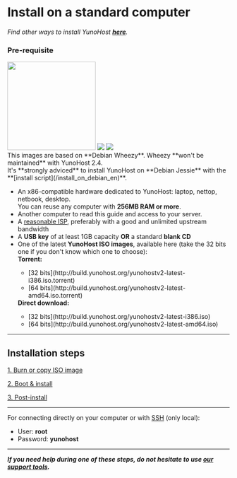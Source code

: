 # Install on a standard computer

*Find other ways to install YunoHost **[here](/install)**.*

### Pre-requisite

<img src="https://yunohost.org/images/laptop.png" width=200>
<img src="https://yunohost.org/images/desktop.jpg">
<img src="https://yunohost.org/images/nettop.jpg">

<div class="alert alert-danger">This images are based on **Debian Wheezy**. Wheezy **won't be maintained** with YunoHost 2.4.<br />
It's **strongly adviced** to install YunoHost on **Debian Jessie** with the **[install script](/install_on_debian_en)**.</div>

* An x86-compatible hardware dedicated to YunoHost: laptop, nettop, netbook, desktop.    
You can reuse any computer with **256MB RAM or more**.
* Another computer to read this guide and access to your server.
* A [reasonable ISP](/isp), preferably with a good and unlimited upstream bandwidth
* A **USB key** of at least 1GB capacity **OR** a standard **blank CD**
* One of the latest **YunoHost ISO images**, available here (take the 32 bits one if you don't know which one to choose):
   <div>
   <b>Torrent:</b>
   <ul>
   <li>[32 bits](http://build.yunohost.org/yunohostv2-latest-i386.iso.torrent)</li>
   <li>[64 bits](http://build.yunohost.org/yunohostv2-latest-amd64.iso.torrent)</li>
   </ul>
   <b>Direct download:</b>
   <ul>
   <li>[32 bits](http://build.yunohost.org/yunohostv2-latest-i386.iso)</li>
   <li>[64 bits](http://build.yunohost.org/yunohostv2-latest-amd64.iso)</li>
   </ul>
   </div>

---

## Installation steps

<a class="btn btn-lg btn-default" href="/burn_or_copy_iso">1. Burn or copy ISO image</a>

<a class="btn btn-lg btn-default" href="/boot_and_graphical_install">2. Boot & install</a>

<a class="btn btn-lg btn-default" href="/postinstall">3. Post-install</a>

---

For connecting directly on your computer or with [SSH](/ssh) (only local): 
* User: **root**
* Password: **yunohost**

---

***If you need help during one of these steps, do not hesitate to use [our support tools](/support).***
